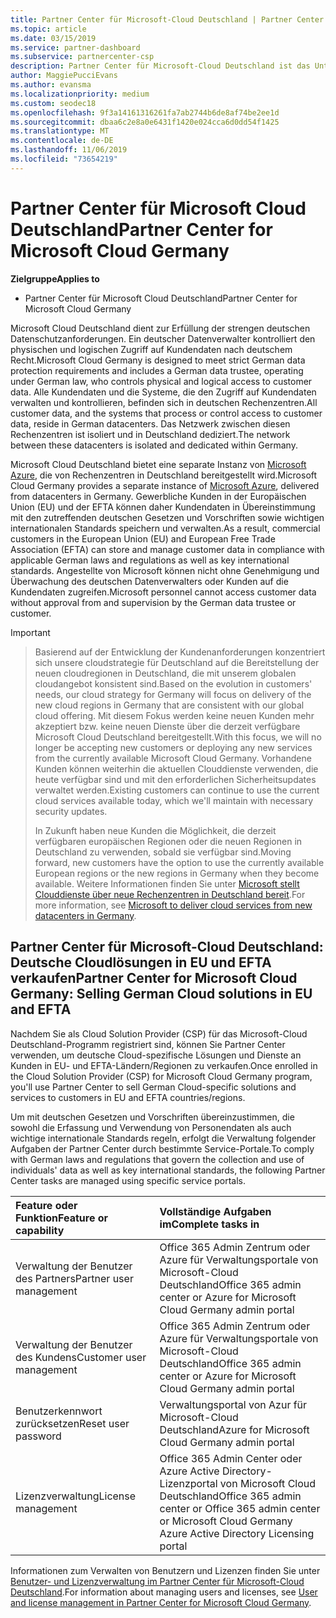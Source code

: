 ```yaml
---
title: Partner Center für Microsoft-Cloud Deutschland | Partner Center für Microsoft-Cloud Deutschland
ms.topic: article
ms.date: 03/15/2019
ms.service: partner-dashboard
ms.subservice: partnercenter-csp
description: Partner Center für Microsoft-Cloud Deutschland ist das Unternehmensportal für Microsoft-Partner, die Kunden die Microsoft-Cloudlösungen in EU und EFTA-Ländern anbieten möchten.
author: MaggiePucciEvans
ms.author: evansma
ms.localizationpriority: medium
ms.custom: seodec18
ms.openlocfilehash: 9f3a14161316261fa7ab2744b6de8af74be2ee1d
ms.sourcegitcommit: dbaa6c2e8a0e6431f1420e024cca6d0dd54f1425
ms.translationtype: MT
ms.contentlocale: de-DE
ms.lasthandoff: 11/06/2019
ms.locfileid: "73654219"
---
```

# <a name="partner-center-for-microsoft-cloud-germany"></a><span data-ttu-id="da1ac-103">Partner Center für Microsoft Cloud Deutschland</span><span class="sxs-lookup"><span data-stu-id="da1ac-103">Partner Center for Microsoft Cloud Germany</span></span>

<span data-ttu-id="da1ac-104">**Zielgruppe**</span><span class="sxs-lookup"><span data-stu-id="da1ac-104">**Applies to**</span></span>

-  <span data-ttu-id="da1ac-105">Partner Center für Microsoft Cloud Deutschland</span><span class="sxs-lookup"><span data-stu-id="da1ac-105">Partner Center for Microsoft Cloud Germany</span></span>

<span data-ttu-id="da1ac-106">Microsoft Cloud Deutschland dient zur Erfüllung der strengen deutschen Datenschutzanforderungen. Ein deutscher Datenverwalter kontrolliert den physischen und logischen Zugriff auf Kundendaten nach deutschem Recht.</span><span class="sxs-lookup"><span data-stu-id="da1ac-106">Microsoft Cloud Germany is designed to meet strict German data protection requirements and includes a German data trustee, operating under German law, who controls physical and logical access to customer data.</span></span> <span data-ttu-id="da1ac-107">Alle Kundendaten und die Systeme, die den Zugriff auf Kundendaten verwalten und kontrollieren, befinden sich in deutschen Rechenzentren.</span><span class="sxs-lookup"><span data-stu-id="da1ac-107">All customer data, and the systems that process or control access to customer data, reside in German datacenters.</span></span> <span data-ttu-id="da1ac-108">Das Netzwerk zwischen diesen Rechenzentren ist isoliert und in Deutschland dediziert.</span><span class="sxs-lookup"><span data-stu-id="da1ac-108">The network between these datacenters is isolated and dedicated within Germany.</span></span>

<span data-ttu-id="da1ac-109">Microsoft Cloud Deutschland bietet eine separate Instanz von [Microsoft Azure](https://go.microsoft.com/fwlink/?linkid=847992), die von Rechenzentren in Deutschland bereitgestellt wird.</span><span class="sxs-lookup"><span data-stu-id="da1ac-109">Microsoft Cloud Germany provides a separate instance of [Microsoft Azure](https://go.microsoft.com/fwlink/?linkid=847992), delivered from datacenters in Germany.</span></span> <span data-ttu-id="da1ac-110">Gewerbliche Kunden in der Europäischen Union (EU) und der EFTA können daher Kundendaten in Übereinstimmung mit den zutreffenden deutschen Gesetzen und Vorschriften sowie wichtigen internationalen Standards speichern und verwalten.</span><span class="sxs-lookup"><span data-stu-id="da1ac-110">As a result, commercial customers in the European Union (EU) and European Free Trade Association (EFTA) can store and manage customer data in compliance with applicable German laws and regulations as well as key international standards.</span></span> <span data-ttu-id="da1ac-111">Angestellte von Microsoft können nicht ohne Genehmigung und Überwachung des deutschen Datenverwalters oder Kunden auf die Kundendaten zugreifen.</span><span class="sxs-lookup"><span data-stu-id="da1ac-111">Microsoft personnel cannot access customer data without approval from and supervision by the German data trustee or customer.</span></span>

> [!IMPORTANT]

> <span data-ttu-id="da1ac-112">Basierend auf der Entwicklung der Kundenanforderungen konzentriert sich unsere cloudstrategie für Deutschland auf die Bereitstellung der neuen cloudregionen in Deutschland, die mit unserem globalen cloudangebot konsistent sind.</span><span class="sxs-lookup"><span data-stu-id="da1ac-112">Based on the evolution in customers' needs, our cloud strategy for Germany will focus on delivery of the new cloud regions in Germany that are consistent with our global cloud offering.</span></span> <span data-ttu-id="da1ac-113">Mit diesem Fokus werden keine neuen Kunden mehr akzeptiert bzw. keine neuen Dienste über die derzeit verfügbare Microsoft Cloud Deutschland bereitgestellt.</span><span class="sxs-lookup"><span data-stu-id="da1ac-113">With this focus, we will no longer be accepting new customers or deploying any new services from the currently available Microsoft Cloud Germany.</span></span> <span data-ttu-id="da1ac-114">Vorhandene Kunden können weiterhin die aktuellen Clouddienste verwenden, die heute verfügbar sind und mit den erforderlichen Sicherheitsupdates verwaltet werden.</span><span class="sxs-lookup"><span data-stu-id="da1ac-114">Existing customers can continue to use the current cloud services available today, which we'll maintain with necessary security updates.</span></span> 
> 
> <span data-ttu-id="da1ac-115">In Zukunft haben neue Kunden die Möglichkeit, die derzeit verfügbaren europäischen Regionen oder die neuen Regionen in Deutschland zu verwenden, sobald sie verfügbar sind.</span><span class="sxs-lookup"><span data-stu-id="da1ac-115">Moving forward, new customers have the option to use the currently available European regions or the new regions in Germany when they become available.</span></span> <span data-ttu-id="da1ac-116">Weitere Informationen finden Sie unter [Microsoft stellt Clouddienste über neue Rechenzentren in Deutschland bereit](https://news.microsoft.com/europe/2018/08/31/microsoft-to-deliver-cloud-services-from-new-datacentres-in-germany-in-2019-to-meet-evolving-customer-needs/).</span><span class="sxs-lookup"><span data-stu-id="da1ac-116">For more information, see [Microsoft to deliver cloud services from new datacenters in Germany](https://news.microsoft.com/europe/2018/08/31/microsoft-to-deliver-cloud-services-from-new-datacentres-in-germany-in-2019-to-meet-evolving-customer-needs/).</span></span> 


## <a name="partner-center-for-microsoft-cloud-germany-selling-german-cloud-solutions-in-eu-and-efta"></a><span data-ttu-id="da1ac-117">Partner Center für Microsoft-Cloud Deutschland: Deutsche Cloudlösungen in EU und EFTA verkaufen</span><span class="sxs-lookup"><span data-stu-id="da1ac-117">Partner Center for Microsoft Cloud Germany: Selling German Cloud solutions in EU and EFTA</span></span>

<span data-ttu-id="da1ac-118">Nachdem Sie als Cloud Solution Provider (CSP) für das Microsoft-Cloud Deutschland-Programm registriert sind, können Sie Partner Center verwenden, um deutsche Cloud-spezifische Lösungen und Dienste an Kunden in EU- und EFTA-Ländern/Regionen zu verkaufen.</span><span class="sxs-lookup"><span data-stu-id="da1ac-118">Once enrolled in the Cloud Solution Provider (CSP) for Microsoft Cloud Germany program, you'll use Partner Center to sell German Cloud-specific solutions and services to customers in EU and EFTA countries/regions.</span></span> 

<span data-ttu-id="da1ac-119">Um mit deutschen Gesetzen und Vorschriften übereinzustimmen, die sowohl die Erfassung und Verwendung von Personendaten als auch wichtige internationale Standards regeln, erfolgt die Verwaltung folgender Aufgaben der Partner Center durch bestimmte Service-Portale.</span><span class="sxs-lookup"><span data-stu-id="da1ac-119">To comply with German laws and regulations that govern the collection and use of individuals' data as well as key international standards, the following Partner Center tasks are managed using specific service portals.</span></span> 

<span data-ttu-id="da1ac-120">Feature oder Funktion</span><span class="sxs-lookup"><span data-stu-id="da1ac-120">Feature or capability</span></span> | <span data-ttu-id="da1ac-121">Vollständige Aufgaben im</span><span class="sxs-lookup"><span data-stu-id="da1ac-121">Complete tasks in</span></span>
:--- | :---
<span data-ttu-id="da1ac-122">Verwaltung der Benutzer des Partners</span><span class="sxs-lookup"><span data-stu-id="da1ac-122">Partner user management</span></span> | <span data-ttu-id="da1ac-123">Office 365 Admin Zentrum oder Azure für Verwaltungsportale von Microsoft-Cloud Deutschland</span><span class="sxs-lookup"><span data-stu-id="da1ac-123">Office 365 admin center or Azure for Microsoft Cloud Germany admin portal</span></span>
<span data-ttu-id="da1ac-124">Verwaltung der Benutzer des Kundens</span><span class="sxs-lookup"><span data-stu-id="da1ac-124">Customer user management</span></span> | <span data-ttu-id="da1ac-125">Office 365 Admin Zentrum oder Azure für Verwaltungsportale von Microsoft-Cloud Deutschland</span><span class="sxs-lookup"><span data-stu-id="da1ac-125">Office 365 admin center or Azure for Microsoft Cloud Germany admin portal</span></span>
<span data-ttu-id="da1ac-126">Benutzerkennwort zurücksetzen</span><span class="sxs-lookup"><span data-stu-id="da1ac-126">Reset user password</span></span> | <span data-ttu-id="da1ac-127">Verwaltungsportal von Azur für Microsoft-Cloud Deutschland</span><span class="sxs-lookup"><span data-stu-id="da1ac-127">Azure for Microsoft Cloud Germany admin portal</span></span>
<span data-ttu-id="da1ac-128">Lizenzverwaltung</span><span class="sxs-lookup"><span data-stu-id="da1ac-128">License management</span></span> | <span data-ttu-id="da1ac-129">Office 365 Admin Center oder Azure Active Directory-Lizenzportal von Microsoft Cloud Deutschland</span><span class="sxs-lookup"><span data-stu-id="da1ac-129">Office 365 admin center or Office 365 admin center or Microsoft Cloud Germany Azure Active Directory Licensing portal</span></span>


<span data-ttu-id="da1ac-130">Informationen zum Verwalten von Benutzern und Lizenzen finden Sie unter [Benutzer- und Lizenzverwaltung im Partner Center für Microsoft-Cloud Deutschland](user-management-in-partner-center-for-microsoft-cloud-germany.md).</span><span class="sxs-lookup"><span data-stu-id="da1ac-130">For information about managing users and licenses, see [User and license management in Partner Center for Microsoft Cloud Germany](user-management-in-partner-center-for-microsoft-cloud-germany.md).</span></span>



